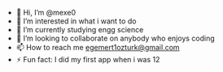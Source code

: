 - 👋 Hi, I’m @mexe0
- 👀 I’m interested in what i want to do
- 🌱 I’m currently studying engg science
- 💞️ I’m looking to collaborate on anybody who enjoys coding
- 📫 How to reach me egemert1ozturk@gmail.com
- ⚡ Fun fact: I did my first app when i was 12

<!---
mexe0/mexe0 is a ✨ special ✨ repository because its `README.md` (this file) appears on your GitHub profile.
You can click the Preview link to take a look at your changes.
--->
